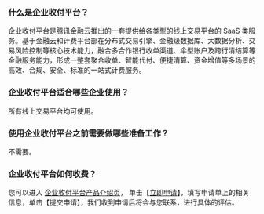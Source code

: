 ### 什么是企业收付平台？
企业收付平台是腾讯金融云推出的一套提供给各类型的线上交易平台的 SaaS 类服务。基于金融云和计费平台部在分布式交易引擎、金融级数据库、大数据分析、交易风险控制等核心技术能力，融合多合作银行收单渠道、伞型账户及跨行清结算等金融服务能力，形成一整套聚合收单、智能代付、便捷清算、资金增值等多场景的高效、合规、安全、标准的一站式计费服务。

### 企业收付平台适合哪些企业使用？
所有线上交易平台均可使用。

### 使用企业收付平台之前需要做哪些准备工作？
不需要。

### 企业收付平台如何收费？
您可以进入 [企业收付平台产品介绍页]()， 单击【[立即申请]()】，填写申请单上的相关信息，单击【提交申请】，我们收到申请后将会与您联系，进行具体的评估。

